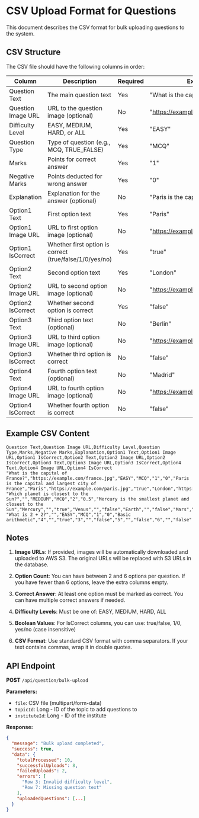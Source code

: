 # CSV Upload Format for Questions

This document describes the CSV format for bulk uploading questions to the system.

## CSV Structure

The CSV file should have the following columns in order:

| Column | Description | Required | Example |
|--------|-------------|----------|---------|
| Question Text | The main question text | Yes | "What is the capital of France?" |
| Question Image URL | URL to the question image (optional) | No | "https://example.com/question.jpg" |
| Difficulty Level | EASY, MEDIUM, HARD, or ALL | Yes | "EASY" |
| Question Type | Type of question (e.g., MCQ, TRUE_FALSE) | Yes | "MCQ" |
| Marks | Points for correct answer | Yes | "1" |
| Negative Marks | Points deducted for wrong answer | Yes | "0" |
| Explanation | Explanation for the answer (optional) | No | "Paris is the capital of France" |
| Option1 Text | First option text | Yes | "Paris" |
| Option1 Image URL | URL to first option image (optional) | No | "https://example.com/option1.jpg" |
| Option1 IsCorrect | Whether first option is correct (true/false/1/0/yes/no) | Yes | "true" |
| Option2 Text | Second option text | Yes | "London" |
| Option2 Image URL | URL to second option image (optional) | No | "https://example.com/option2.jpg" |
| Option2 IsCorrect | Whether second option is correct | Yes | "false" |
| Option3 Text | Third option text (optional) | No | "Berlin" |
| Option3 Image URL | URL to third option image (optional) | No | "https://example.com/option3.jpg" |
| Option3 IsCorrect | Whether third option is correct | No | "false" |
| Option4 Text | Fourth option text (optional) | No | "Madrid" |
| Option4 Image URL | URL to fourth option image (optional) | No | "https://example.com/option4.jpg" |
| Option4 IsCorrect | Whether fourth option is correct | No | "false" |

## Example CSV Content

```csv
Question Text,Question Image URL,Difficulty Level,Question Type,Marks,Negative Marks,Explanation,Option1 Text,Option1 Image URL,Option1 IsCorrect,Option2 Text,Option2 Image URL,Option2 IsCorrect,Option3 Text,Option3 Image URL,Option3 IsCorrect,Option4 Text,Option4 Image URL,Option4 IsCorrect
"What is the capital of France?","https://example.com/france.jpg","EASY","MCQ","1","0","Paris is the capital and largest city of France","Paris","https://example.com/paris.jpg","true","London","https://example.com/london.jpg","false","Berlin","https://example.com/berlin.jpg","false","Madrid","https://example.com/madrid.jpg","false"
"Which planet is closest to the Sun?","","MEDIUM","MCQ","2","0.5","Mercury is the smallest planet and closest to the Sun","Mercury","","true","Venus","","false","Earth","","false","Mars","","false"
"What is 2 + 2?","","EASY","MCQ","1","0","Basic arithmetic","4","","true","3","","false","5","","false","6","","false"
```

## Notes

1. **Image URLs**: If provided, images will be automatically downloaded and uploaded to AWS S3. The original URLs will be replaced with S3 URLs in the database.

2. **Option Count**: You can have between 2 and 6 options per question. If you have fewer than 6 options, leave the extra columns empty.

3. **Correct Answer**: At least one option must be marked as correct. You can have multiple correct answers if needed.

4. **Difficulty Levels**: Must be one of: EASY, MEDIUM, HARD, ALL

5. **Boolean Values**: For IsCorrect columns, you can use: true/false, 1/0, yes/no (case insensitive)

6. **CSV Format**: Use standard CSV format with comma separators. If your text contains commas, wrap it in double quotes.

## API Endpoint

**POST** `/api/question/bulk-upload`

**Parameters:**
- `file`: CSV file (multipart/form-data)
- `topicId`: Long - ID of the topic to add questions to
- `instituteId`: Long - ID of the institute

**Response:**
```json
{
  "message": "Bulk upload completed",
  "success": true,
  "data": {
    "totalProcessed": 10,
    "successfulUploads": 8,
    "failedUploads": 2,
    "errors": [
      "Row 3: Invalid difficulty level",
      "Row 7: Missing question text"
    ],
    "uploadedQuestions": [...]
  }
}
```


